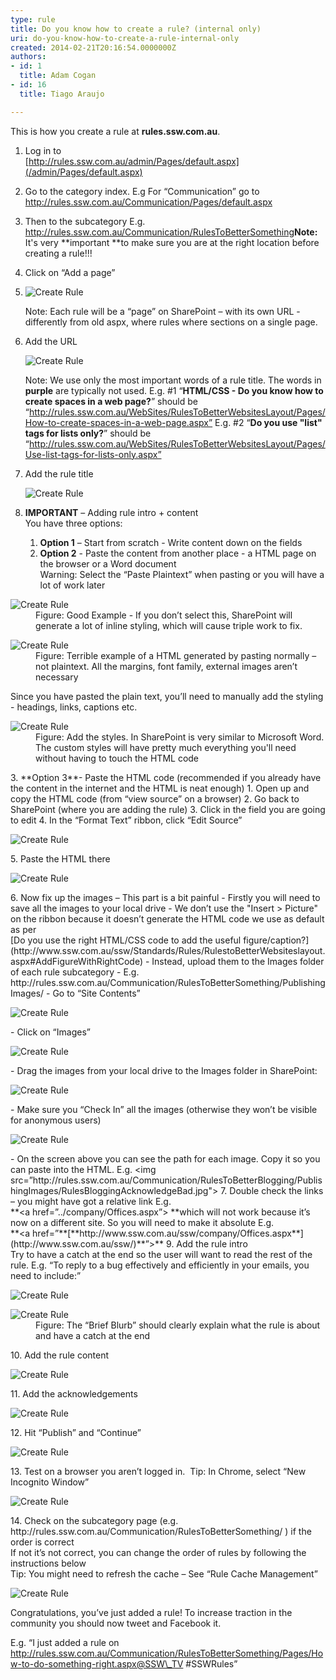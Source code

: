 ```yaml
---
type: rule
title: Do you know how to create a rule? (internal only)
uri: do-you-know-how-to-create-a-rule-internal-only
created: 2014-02-21T20:16:54.0000000Z
authors:
- id: 1
  title: Adam Cogan
- id: 16
  title: Tiago Araujo

---
```


 This is how you create a rule at **rules.ssw.com.au**. 
1. Log in to <br>      [http://rules.ssw.com.au/admin/Pages/default.aspx​](/admin/Pages/default.aspx)
2. Go to the category index. E.g For “Communication” go to http://rules.ssw.com.au/Communicatio​n/Pages/default.aspx
3. Then to the subcategory E.g. http://rules.ssw.com.au/Communication/RulesToBetterSomething​
**Note:** It's very **important **to make sure you are at the right location before creating a rule!!!​
4. Click on “Add a page”
5. <dl class="image"><dt> 
            <img alt="Create Rule" src="/Communication/Rules-to-Better-Adding-Rules/PublishingImages/create-rule1.jpg"> 
         </dt></dl>    Note: Each rule will be a “page” on SharePoint – with its own URL - differently from old aspx, where rules where sections on a single page.
6. ​Add the URL <br>      <dl class="image"><dt> 
            <img alt="Create Rule" src="/Communication/Rules-to-Better-Adding-Rules/PublishingImages/create-rule2.jpg"> 
         </dt></dl>    Note: We use only the most important words of a rule title. The words in           **purple** are typically not used.
    E.g. #1 “**HTML/CSS - Do you know how to create spaces in a web page?**” should be “http://rules.ssw.com.au/WebSites/RulesToBetterWebsitesLayout/Pages/How-to-create-spaces-in-a-web-page.aspx”
    E.g. #2 “**Do you​ use "list" tags for lists only?**” should be “http://rules.ssw.com.au/WebSites/RulesToBetterWebsitesLayout/Pages/Use-list-tags-for-lists-only.aspx”
7. ​​Add the rule title <br>      <dl class="image"><dt> 
            <img alt="Create Rule" src="/Communication/Rules-to-Better-Adding-Rules/PublishingImages/create-rule3.jpg"> 
         </dt></dl>
8. ​​**IMPORTANT** – Adding rule intro + content <br>          You have three options:

    1. ​​**Option 1** – Start from scratch - Write content down on the fields
    2. ​​**Option 2** - Paste the content from another place - a HTML page on the browser or a Word document  <br>                    Warning: Select the “Paste Plaintext” when pasting or you will have a lot of work later
<dl class="goodImage"><dt>
                  <img alt="Create Rule" src="/Communication/Rules-to-Better-Adding-Rules/PublishingImages/create-rule4.jpg">
               </dt><dd>Figure&#58; Good Example - If you don’t select this, SharePoint will generate a lot of inline styling, which will cause triple work to fix.</dd></dl><dl class="badImage"><dt>
                  <img alt="Create Rule" src="/Communication/Rules-to-Better-Adding-Rules/PublishingImages/create-rule5.jpg">
               </dt><dd>Figure&#58; Terrible example of a HTML generated by pasting normally – not plaintext. All the margins, font family, external images aren’t necessary</dd></dl>        Since you have pasted the plain text, you’ll need to manually add the styling - headings, links, captions etc.
<dl class="image"><dt>
                  <img alt="Create Rule" src="/Communication/Rules-to-Better-Adding-Rules/PublishingImages/create-rule6.jpg">
               </dt><dd>Figure&#58; Add the styles. In SharePoint is very similar to Microsoft Word. The custom styles will have pretty much everything you'll need without having to touch the HTML code​</dd></dl>
    3. **Option 3**- Paste the HTML code (recommended if you already have the content in the internet and the HTML is neat enough)
        1. Open up and copy the HTML code (from “view source” on a browser)
        2. Go back to SharePoint (where you are adding the rule)
        3. Click in the field you are going to edit
        4. In the “Format Text” ribbon, click “Edit Source” <br>                  <dl class="image"><dt>
                        <img alt="Create Rule" src="/Communication/Rules-to-Better-Adding-Rules/PublishingImages/create-rule7.jpg">
                     </dt></dl>
        5. Paste the HTML there <br>                  <dl class="image"><dt>
                        <img alt="Create Rule" src="/Communication/Rules-to-Better-Adding-Rules/PublishingImages/create-rule8.jpg">
                     </dt></dl>
        6. Now fix up the images – This part is a bit painful
            - ​Firstly you will need to save all the images to your local drive
            - We don’t use the "Insert &gt; Picture" on the ribbon because it doesn’t generate the HTML code we use as default as per <br>                        [Do you use the righ​t HTML/CSS code to add the useful figure/caption?​](http&#58;//www.ssw.com.au/ssw/Standards/Rules/RulestoBetterWebsiteslayout.aspx#AddFigureWithRightCode)
            - Instead, u​pload them to the Images folder of e​ach rule subcategory - E.g. <br>                        http://rules.ssw.com.au/Communication/RulesToBetterSomething/PublishingImages/
                - Go to “Site Contents” <br>                              <dl class="image"><dt>
                                    <img alt="Create Rule" src="/Communication/Rules-to-Better-Adding-Rules/PublishingImages/create-rule9.jpg">
                                 </dt></dl>
                - Click on “Images” <br>                              <dl class="image"><dt>
                                    <img alt="Create Rule" src="/Communication/Rules-to-Better-Adding-Rules/PublishingImages/create-rule10.jpg">
                                 </dt></dl>
                - Drag the images from your local drive to the Images folder in SharePoint: <br>                              <dl class="image"><dt>
                                    <img alt="Create Rule" src="/Communication/Rules-to-Better-Adding-Rules/PublishingImages/create-rule11.jpg">
                                 </dt></dl>
                - Make sure you “Check In” all the images (otherwise they won’t be visible for anonymous users) <br>                              <dl class="image"><dt>
                                    <img alt="Create Rule" src="/Communication/Rules-to-Better-Adding-Rules/PublishingImages/create-rule12.jpg">
                                 </dt></dl>
                - On the screen above you can see the path for each image. Copy it so you can paste into the HTML.
 E.g. &lt;img src=”http://rules.ssw.com.au/Communication/RulesToBetterBlogging/PublishingImages/RulesBloggingAcknowledgeBad.jpg"&gt;
        7. ​​Double check the links – you might have got a relative link E.g. <br>                  **&lt;a href=”../company/Offices.aspx”&gt; **which will not work because it’s now on a different site.
 So you will need to make it absolute E.g. ​ <br>                  **&lt;a href=”**[**http://www.ssw.com.au/ssw/company/Offices.aspx**](http&#58;//www.ssw.com.au/ssw/)**”&gt;**
9. ​Add the rule intro <br>          Try to have a catch at the end so the user will want to read the rest of the rule. E.g. “​To reply to a bug effectively and efficiently in your emails, you need to include:”
<dl class="image"><dt>
            <img alt="Create Rule" src="/Communication/Rules-to-Better-Adding-Rules/PublishingImages/create-rule13.jpg">
         </dt></dl><dl class="image"><dt> 
            <img alt="Create Rule" src="/Communication/Rules-to-Better-Adding-Rules/PublishingImages/create-rule14.jpg"> 
         </dt><dd>Figure&#58; The “Brief Blurb” should clearly explain what the rule is about and have a catch at the end</dd></dl>
10. Add the rule content <br>      <dl class="image"><dt>
            <img alt="Create Rule" src="/Communication/Rules-to-Better-Adding-Rules/PublishingImages/create-rule15.jpg">
         </dt></dl>
11. Add the acknowledgements <br>      <dl class="image"><dt>
            <img alt="Create Rule" src="/Communication/Rules-to-Better-Adding-Rules/PublishingImages/create-rule16.jpg">
         </dt></dl>
12. Hit “Publish” and “Continue” <br>      <dl class="image"><dt>
            <img alt="Create Rule" src="/Communication/Rules-to-Better-Adding-Rules/PublishingImages/create-rule17.jpg">
         </dt></dl>
13. Test on a browser you aren’t logged in. 
 Tip: In Chrome, select “New Incognito Window” <br>      <dl class="image"><dt>
            <img alt="Create Rule" src="/Communication/Rules-to-Better-Adding-Rules/PublishingImages/create-rule18.jpg">
         </dt></dl>
14. Check on the subcategory page (e.g. <br>      http://rules.ssw.com.au/Communication/RulesToBetterSomething/ ) if the order is correct <br>      
If not it’s not correct, you can change the order of rules ​​​by following the instructions below <br>      
Tip: You might need to refresh the cache – See “Rule Cache Management” <br>      <dl class="image"><dt>
            <img alt="Create Rule" src="/Communication/Rules-to-Better-Adding-Rules/PublishingImages/create-rule19.jpg">
         </dt></dl>


Congratulations, you’ve just added a rule!
To increase traction in the community you should now tweet and Facebook it.

E.g. “I just added a rule on http://rules.ssw.com.au/Communication/RulesToBetterSomething/Pages/How-to-do-something-right.aspx@SSW\_TV #SSWRules”

